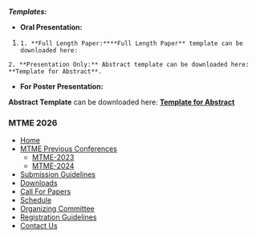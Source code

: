 **_Templates:_**
  * **Oral Presentation:**


  1.     1. **Full Length Paper:****Full Length Paper** template can be downloaded here:
    2. **Presentation Only:** Abstract template can be downloaded here: **Template for Abstract**.


  * **For Poster Presentation:**


**Abstract Template** can be downloaded here: [**Template for Abstract**](https://giki.edu.pk/wp-content/uploads/2023/11/tempeltae-for-abstract.docx)
### MTME 2026
  * [Home](https://giki.edu.pk/mtme-2025/home/)
  * [MTME Previous Conferences](https://giki.edu.pk/mtme-2025/downloads-mtme/)
    * [MTME-2023](https://giki.edu.pk/mtme-2023/)
    * [MTME-2024](https://giki.edu.pk/mtme-2024/)
  * [Submission Guidelines](https://giki.edu.pk/mtme-2025/paper-submission/)
  * [Downloads](https://giki.edu.pk/mtme-2025/downloads-mtme/)
  * [Call For Papers](https://giki.edu.pk/mtme-2025/call-for-papers/)
  * [Schedule](https://giki.edu.pk/mtme-2025/program-mtme/)
  * [Organizing Committee](https://giki.edu.pk/mtme-2025/organizing-committee-mtme/)
  * [Registration Guidelines](https://giki.edu.pk/mtme-2025/registration-mtme/)
  * [Contact Us](https://giki.edu.pk/mtme-2025/keynote-speakers/)


